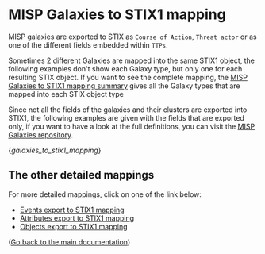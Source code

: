 # MISP Galaxies to STIX1 mapping

MISP galaxies are exported to STIX as `Course of Action`, `Threat actor` or as one of the different fields embedded within `TTPs`.

Sometimes 2 different Galaxies are mapped into the same STIX1 object, the following examples don't show each Galaxy type, but only one for each resulting STIX object. If you want to see the complete mapping, the [MISP Galaxies to STIX1 mapping summary](README.md#Galaxies-to-STIX1-mapping) gives all the Galaxy types that are mapped into each STIX object type

Since not all the fields of the galaxies and their clusters are exported into STIX1, the following examples are given with the fields that are exported only, if you want to have a look at the full definitions, you can visit the [MISP Galaxies repository](https://github.com/MISP/misp-galaxy).

{_galaxies_to_stix1_mapping_}

## The other detailed mappings

For more detailed mappings, click on one of the link below:
- [Events export to STIX1 mapping](misp_events_to_stix1.md)
- [Attributes export to STIX1 mapping](misp_attributes_to_stix1.md)
- [Objects export to STIX1 mapping](misp_objects_to_stix1.md)

([Go back to the main documentation](README.md))
